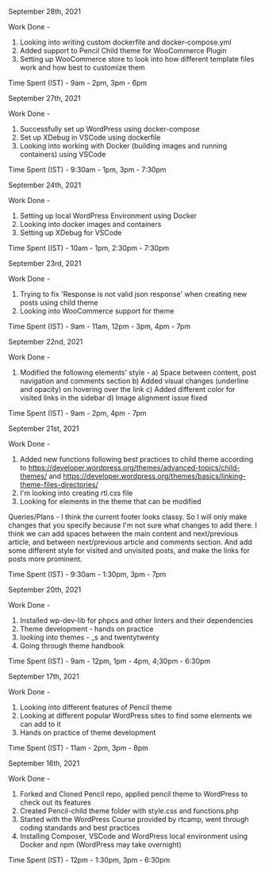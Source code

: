 September 28th, 2021

Work Done -

1. Looking into writing custom dockerfile and docker-compose.yml
2. Added support to Pencil Child theme for WooCommerce Plugin
3. Setting up WooCommerce store to look into how different template files work and how best to customize them

Time Spent (IST) - 9am - 2pm, 3pm - 6pm

September 27th, 2021

Work Done -

1. Successfully set up WordPress using docker-compose
2. Set up XDebug in VSCode using dockerfile
3. Looking into working with Docker (building images and running containers) using VSCode

Time Spent (IST) - 9:30am - 1pm, 3pm - 7:30pm

September 24th, 2021

Work Done -

1. Setting up local WordPress Environment using Docker
2. Looking into docker images and containers
3. Setting up XDebug for VSCode

Time Spent (IST) - 10am - 1pm, 2:30pm - 7:30pm

September 23rd, 2021

Work Done -

1. Trying to fix 'Response is not valid json response' when creating new posts using child theme
2. Looking into WooCommerce support for theme

Time Spent (IST) - 9am - 11am, 12pm - 3pm, 4pm - 7pm

September 22nd, 2021

Work Done -

1. Modified the following elements' style -
   a) Space between content, post navigation and comments section
   b) Added visual changes (underline and opacity) on hovering over the link
   c) Added different color for visited links in the sidebar
   d) Image alignment issue fixed

Time Spent (IST) - 9am - 2pm, 4pm - 7pm

September 21st, 2021

Work Done -

1. Added new functions following best practices to child theme according to
   https://developer.wordpress.org/themes/advanced-topics/child-themes/ and https://developer.wordpress.org/themes/basics/linking-theme-files-directories/
2. I'm looking into creating rtl.css file
3. Looking for elements in the theme that can be modified

Queries/Plans -
I think the current footer looks classy. So I will only make changes that you specify because I'm not sure what changes to add there. I think we can add spaces between the main content and next/previous article, and between next/previous article and comments section. And add some different style for visited and unvisited posts, and make the links for posts more prominent.

Time Spent (IST) - 9:30am - 1:30pm, 3pm - 7pm

September 20th, 2021

Work Done -

1. Installed wp-dev-lib for phpcs and other linters and their dependencies
2. Theme development - hands on practice
3. looking into themes - \_s and twentytwenty
4. Going through theme handbook

Time Spent (IST) - 9am - 12pm, 1pm - 4pm, 4;30pm - 6:30pm

September 17th, 2021

Work Done -

1. Looking into different features of Pencil theme
2. Looking at different popular WordPress sites to find some elements we can add to it
3. Hands on practice of theme development

Time Spent (IST) - 11am - 2pm, 3pm - 8pm

September 16th, 2021

Work Done -

1. Forked and Cloned Pencil repo, applied pencil theme to WordPress to check out its features
2. Created Pencil-child theme folder with style.css and functions.php
3. Started with the WordPress Course provided by rtcamp, went through coding standards and best practices
4. Installing Composer, VSCode and WordPress local environment using Docker and npm (WordPress may take overnight)

Time Spent (IST) - 12pm - 1:30pm, 3pm - 6:30pm
